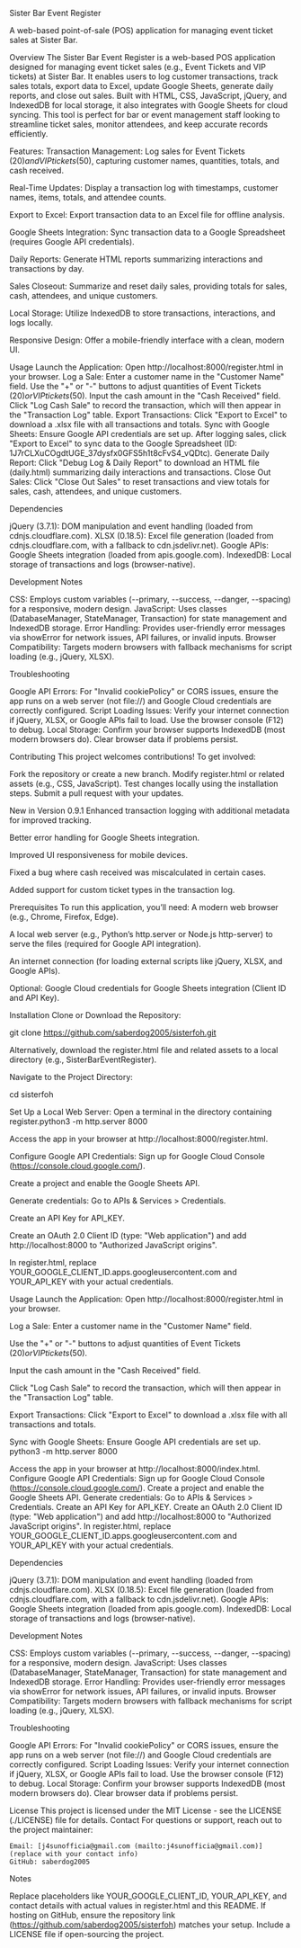 Sister Bar Event Register

A web-based point-of-sale (POS) application for managing event ticket sales at Sister Bar.


Overview
The Sister Bar Event Register is a web-based POS application designed for managing event ticket sales (e.g., Event Tickets and VIP tickets) at Sister Bar. It enables users to log customer transactions, track sales totals, export data to Excel, update Google Sheets, generate daily reports, and close out sales. Built with HTML, CSS, JavaScript, jQuery, and IndexedDB for local storage, it also integrates with Google Sheets for cloud syncing.
This tool is perfect for bar or event management staff looking to streamline ticket sales, monitor attendees, and keep accurate records efficiently.

Features:
Transaction Management: Log sales for Event Tickets ($20) and VIP tickets ($50), capturing customer names, quantities, totals, and cash received.

Real-Time Updates: Display a transaction log with timestamps, customer names, items, totals, and attendee counts.

Export to Excel: Export transaction data to an Excel file for offline analysis.

Google Sheets Integration: Sync transaction data to a Google Spreadsheet (requires Google API credentials).

Daily Reports: Generate HTML reports summarizing interactions and transactions by day.

Sales Closeout: Summarize and reset daily sales, providing totals for sales, cash, attendees, and unique customers.

Local Storage: Utilize IndexedDB to store transactions, interactions, and logs locally.

Responsive Design: Offer a mobile-friendly interface with a clean, modern UI.
        
Usage
    Launch the Application:
        Open http://localhost:8000/register.html in your browser.
    Log a Sale:
        Enter a customer name in the "Customer Name" field.
        Use the "+" or "-" buttons to adjust quantities of Event Tickets ($20) or VIP tickets ($50).
        Input the cash amount in the "Cash Received" field.
        Click "Log Cash Sale" to record the transaction, which will then appear in the "Transaction Log" table.
    Export Transactions:
        Click "Export to Excel" to download a .xlsx file with all transactions and totals.
    Sync with Google Sheets:
        Ensure Google API credentials are set up.
        After logging sales, click "Export to Excel" to sync data to the Google Spreadsheet (ID: 1J7rCLXuCOgdtUGE_37dysfx0GFS5h1t8cFvS4_vQDtc).
    Generate Daily Report:
        Click "Debug Log & Daily Report" to download an HTML file (daily.html) summarizing daily interactions and transactions.
    Close Out Sales:
        Click "Close Out Sales" to reset transactions and view totals for sales, cash, attendees, and unique customers.

Dependencies

jQuery (3.7.1): DOM manipulation and event handling (loaded from cdnjs.cloudflare.com).
XLSX (0.18.5): Excel file generation (loaded from cdnjs.cloudflare.com, with a fallback to cdn.jsdelivr.net).
Google APIs: Google Sheets integration (loaded from apis.google.com).
IndexedDB: Local storage of transactions and logs (browser-native).

Development Notes

   CSS: Employs custom variables (--primary, --success, --danger, --spacing) for a responsive, modern design.
   JavaScript: Uses classes (DatabaseManager, StateManager, Transaction) for state management and IndexedDB storage.
   Error Handling: Provides user-friendly error messages via showError for network issues, API failures, or invalid inputs.
    Browser Compatibility: Targets modern browsers with fallback mechanisms for script loading (e.g., jQuery, XLSX).

Troubleshooting

   Google API Errors: For "Invalid cookiePolicy" or CORS issues, ensure the app runs on a web server (not file://) and Google Cloud credentials are correctly configured.
   Script Loading Issues: Verify your internet connection if jQuery, XLSX, or Google APIs fail to load. Use the browser console (F12) to debug.
   Local Storage: Confirm your browser supports IndexedDB (most modern browsers do). Clear browser data if problems persist.

Contributing
This project welcomes contributions! To get involved:

   Fork the repository or create a new branch.
   Modify register.html or related assets (e.g., CSS, JavaScript).
   Test changes locally using the installation steps.
   Submit a pull request with your updates.



New in Version 0.9.1
Enhanced transaction logging with additional metadata for improved tracking.

Better error handling for Google Sheets integration.

Improved UI responsiveness for mobile devices.

Fixed a bug where cash received was miscalculated in certain cases.

Added support for custom ticket types in the transaction log.


Prerequisites
To run this application, you’ll need:
A modern web browser (e.g., Chrome, Firefox, Edge).

A local web server (e.g., Python’s http.server or Node.js http-server) to serve the files (required for Google API integration).

An internet connection (for loading external scripts like jQuery, XLSX, and Google APIs).

Optional: Google Cloud credentials for Google Sheets integration (Client ID and API Key).


Installation
Clone or Download the Repository:

git clone https://github.com/saberdog2005/sisterfoh.git

Alternatively, download the register.html file and related assets to a local directory (e.g., SisterBarEventRegister).

Navigate to the Project Directory:

cd sisterfoh

Set Up a Local Web Server:
Open a terminal in the directory containing register.python3 -m http.server 8000

Access the app in your browser at http://localhost:8000/register.html.

Configure Google API Credentials:
Sign up for Google Cloud Console (https://console.cloud.google.com/).

Create a project and enable the Google Sheets API.

Generate credentials:
Go to APIs & Services > Credentials.

Create an API Key for API_KEY.

Create an OAuth 2.0 Client ID (type: "Web application") and add http://localhost:8000 to "Authorized JavaScript origins".

In register.html, replace YOUR_GOOGLE_CLIENT_ID.apps.googleusercontent.com and YOUR_API_KEY with your actual credentials.

Usage
Launch the Application:
Open http://localhost:8000/register.html in your browser.

Log a Sale:
Enter a customer name in the "Customer Name" field.

Use the "+" or "-" buttons to adjust quantities of Event Tickets ($20) or VIP tickets ($50).

Input the cash amount in the "Cash Received" field.

Click "Log Cash Sale" to record the transaction, which will then appear in the "Transaction Log" table.

Export Transactions:
Click "Export to Excel" to download a .xlsx file with all transactions and totals.

Sync with Google Sheets:
Ensure Google API credentials are set up.        python3 -m http.server 8000

 Access the app in your browser at http://localhost:8000/index.html.
    Configure Google API Credentials:
        Sign up for Google Cloud Console (https://console.cloud.google.com/).
        Create a project and enable the Google Sheets API.
        Generate credentials:
            Go to APIs & Services > Credentials.
            Create an API Key for API_KEY.
            Create an OAuth 2.0 Client ID (type: "Web application") and add http://localhost:8000 to "Authorized JavaScript origins".
        In register.html, replace YOUR_GOOGLE_CLIENT_ID.apps.googleusercontent.com and YOUR_API_KEY with your actual credentials.


Dependencies

jQuery (3.7.1): DOM manipulation and event handling (loaded from cdnjs.cloudflare.com).
XLSX (0.18.5): Excel file generation (loaded from cdnjs.cloudflare.com, with a fallback to cdn.jsdelivr.net).
Google APIs: Google Sheets integration (loaded from apis.google.com).
IndexedDB: Local storage of transactions and logs (browser-native).

Development Notes

CSS: Employs custom variables (--primary, --success, --danger, --spacing) for a responsive, modern design.
    JavaScript: Uses classes (DatabaseManager, StateManager, Transaction) for state management and IndexedDB storage.
    Error Handling: Provides user-friendly error messages via showError for network issues, API failures, or invalid inputs.
    Browser Compatibility: Targets modern browsers with fallback mechanisms for script loading (e.g., jQuery, XLSX).

Troubleshooting

   Google API Errors: For "Invalid cookiePolicy" or CORS issues, ensure the app runs on a web server (not file://) and Google Cloud credentials are correctly configured.
    Script Loading Issues: Verify your internet connection if jQuery, XLSX, or Google APIs fail to load. Use the browser console (F12) to debug.
    Local Storage: Confirm your browser supports IndexedDB (most modern browsers do). Clear browser data if problems persist.


License
This project is licensed under the MIT License - see the LICENSE (./LICENSE) file for details.
Contact
For questions or support, reach out to the project maintainer:

    Email: [j4sunofficia@gmail.com (mailto:j4sunofficia@gmail.com)] (replace with your contact info)
    GitHub: saberdog2005

Notes

Replace placeholders like YOUR_GOOGLE_CLIENT_ID, YOUR_API_KEY, and contact details with actual values in register.html and this README.
If hosting on GitHub, ensure the repository link (https://github.com/saberdog2005/sisterfoh) matches your setup.
        Include a LICENSE file if open-sourcing the project.

